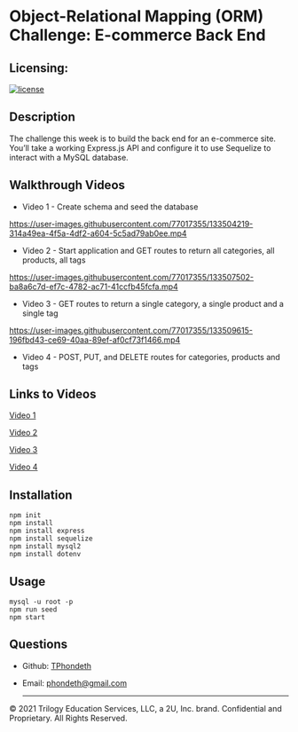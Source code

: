 
# Object-Relational Mapping (ORM) Challenge: E-commerce Back End

## Licensing:
[![license](https://img.shields.io/badge/license-MIT-brightgreen)](https://shields.io)

## Description
The challenge this week is to build the back end for an e-commerce site. You’ll take a working Express.js API and configure it to use Sequelize to interact with a MySQL database.

## Walkthrough Videos
* Video 1 - Create schema and seed the database

https://user-images.githubusercontent.com/77017355/133504219-314a49ea-4f5a-4df2-a604-5c5ad79ab0ee.mp4

* Video 2 - Start application and GET routes to return all categories, all products, all tags

https://user-images.githubusercontent.com/77017355/133507502-ba8a6c7d-ef7c-4782-ac71-41ccfb45fcfa.mp4

* Video 3 - GET routes to return a single category, a single product and a single tag 

https://user-images.githubusercontent.com/77017355/133509615-196fbd43-ce69-40aa-89ef-af0cf73f1466.mp4

* Video 4 - POST, PUT, and DELETE routes for categories, products and tags




## Links to Videos
<a href="https://drive.google.com/file/d/1rF5Nlx3SpUF_PVeZ6WhWC5ptVloPWm6k/view?usp=sharing">Video 1</a>

<a href="https://drive.google.com/file/d/1Kw4uqm8163nJwpXoII01Sn-eVJ5mz4Cs/view?usp=sharing">Video 2</a>

<a href="https://drive.google.com/file/d/1-Mjo2I4XqAOs5mf-2BbBifqBbgNu2nF7/view?usp=sharing">Video 3</a>

<a href="">Video 4</a>

## Installation
    npm init
    npm install 
    npm install express
    npm install sequelize
    npm install mysql2
    npm install dotenv

## Usage
    mysql -u root -p
    npm run seed
    npm start

## Questions
- Github: [TPhondeth](https://github.com/TPhondeth)
- Email: phondeth@gmail.com
  
  ----
© 2021 Trilogy Education Services, LLC, a 2U, Inc. brand. Confidential and Proprietary. All Rights Reserved.
